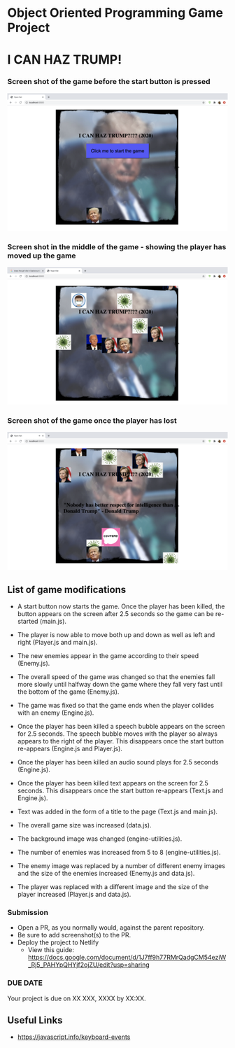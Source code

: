 # Object Oriented Programming Game Project

# I CAN HAZ TRUMP!

### Screen shot of the game before the start button is pressed

<p align="center"><img src="./images/Screenshot-game-start-button.png"></p>

### Screen shot in the middle of the game - showing the player has moved up the game

<p align="center"><img src="./images/Screen Shot-player-moves-up.png"></p>

### Screen shot of the game once the player has lost

<p align="center"><img src="./images/Screenshot-player-lost.png"></p>

## List of game modifications

- A start button now starts the game. Once the player has been killed, the button appears on the screen after 2.5 seconds so the game can be re-started (main.js).

- The player is now able to move both up and down as well as left and right (Player.js and main.js).

- The new enemies appear in the game according to their speed (Enemy.js).

- The overall speed of the game was changed so that the enemies fall more slowly until halfway down the game where they fall very fast until the bottom of the game (Enemy.js).

- The game was fixed so that the game ends when the player collides with an enemy (Engine.js).

- Once the player has been killed a speech bubble appears on the screen for 2.5 seconds. The speech bubble moves with the player so always appears to the right of the player. This disappears once the start button re-appears (Engine.js and Player.js).

- Once the player has been killed an audio sound plays for 2.5 seconds (Engine.js).

- Once the player has been killed text appears on the screen for 2.5 seconds. This disappears once the start button re-appears (Text.js and Engine.js).

- Text was added in the form of a title to the page (Text.js and main.js).

- The overall game size was increased (data.js).

- The background image was changed (engine-utilities.js).

- The number of enemies was increased from 5 to 8 (engine-utilities.js).

- The enemy image was replaced by a number of different enemy images and the size of the enemies increased (Enemy.js and data.js).

- The player was replaced with a different image and the size of the player increased (Player.js and data.js).

### Submission

- Open a PR, as you normally would, against the parent repository.
- Be sure to add screenshot(s) to the PR.
- Deploy the project to Netlify
  - View this guide: https://docs.google.com/document/d/1J7ff9h77RMrQadgCM54eziW_Rj5_PAHYpQHYjf2ojZU/edit?usp=sharing

### DUE DATE

Your project is due on XX XXX, XXXX by XX:XX.

## Useful Links

- https://javascript.info/keyboard-events
